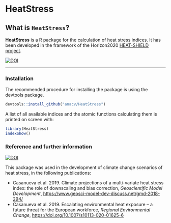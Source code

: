 # HeatStress

## What is `HeatStress`?

**HeatStress** is a R package for the calculation of heat stress indices. It has been developed in the framework of the Horizon2020 [HEAT-SHIELD project](https://www.heat-shield.eu).

[![DOI](https://zenodo.org/badge/82677974.svg)](https://zenodo.org/badge/latestdoi/82677974)

****

### Installation

The recommended procedure for installing the package is using the devtools package. 

```R
devtools::install_github("anacv/HeatStress")
```

A list of all available indices and the atomic functions calculating them is printed on screen with:

```R
library(HeatStress)
indexShow()
```

### Reference and further information

[![DOI](https://zenodo.org/badge/82677974.svg)](https://zenodo.org/badge/latestdoi/82677974)

This package was used in the development of climate change scenarios of heat stress, in the following publications:
* Casanueva et al. 2019. Climate projections of a multi-variate heat stress index: the role of downscaling and bias correction, *Geoscientific Model Development*, https://www.geosci-model-dev-discuss.net/gmd-2018-294/
* Casanueva et al. 2019. Escalating environmental heat exposure – a future threat for the European workforce, *Regional Environmental Change*, https://doi.org/10.1007/s10113-020-01625-6
